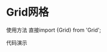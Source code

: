 # Grid网格

使用方法
直接import {Grid} from 'Grid';


代码演示
<Grid cols={3}>
    <View></View>
    <View></View>
    <View></View>
</Grid>

<Grid cols={3} columnGap={8} rowGap={10}>
    <View></View>
    <View></View>
    <View></View>
</Grid>

<Grid cols={3} lineWidth={StyleSheet.hairlineWidth} lineColor="#e6e6e6">
    <View></View>
    <View></View>
    <View></View>
</Grid>






